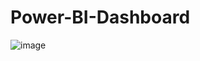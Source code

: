 # Power-BI-Dashboard

![image](https://github.com/jippy66/Power-BI-Dashboard/assets/110474637/820d4766-3d67-44a3-b1fa-d4bd2e083962)
